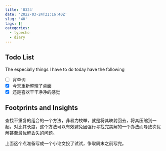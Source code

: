 ```yaml
---
title: '0324'
date: '2022-03-24T21:16:40Z'
slug: '40'
tags: []
categories:
  - typecho
  - diary
---
```

## Todo List

The especially things I have to do today have the following

- [ ] 背单词
- [x] 今天重新整理了桌面
- [x] 还是喜欢干干净净的感觉

## Footprints and Insights

查找不重复的组合的一个方法，非暴力枚举，就是将其映射回去，将其压缩到一起，对比其长度，这个方法可以有效避免因强行寻找完美解的一个办法而导致次优解甚至最优解丢失的问题。

上面这个点准备写成一个小论文投了试试，争取周末之前写完。
